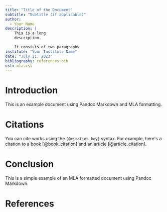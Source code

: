 ```yaml
---
title: "Title of the Document"
subtitle: "Subtitle (if applicable)"
author:
  - Your Name
description: |
    This is a long
    description.

    It consists of two paragraphs
institute: "Your Institute Name"
date: "July 21, 2023"
bibliography: references.bib
csl: mla.csl
---
```


# Introduction

This is an example document using Pandoc Markdown and MLA formatting.

# Citations

You can cite works using the `[@citation_key]` syntax. For example, here's a citation to a book [@book_citation] and an article [@article_citation].

# Conclusion

This is a simple example of an MLA formatted document using Pandoc Markdown.

# References
